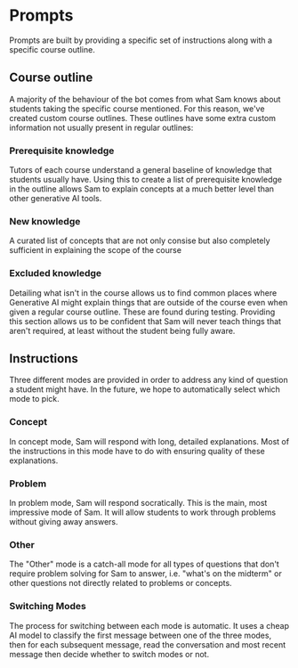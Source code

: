 # Prompts

Prompts are built by providing a specific set of instructions along with a specific course outline.

## Course outline

A majority of the behaviour of the bot comes from what Sam knows about students taking the specific course mentioned. For this reason, we've created custom course outlines. These outlines have some extra custom information not usually present in regular outlines:

### Prerequisite knowledge

Tutors of each course understand a general baseline of knowledge that students usually have. Using this to create a list of prerequisite knowledge in the outline allows Sam to explain concepts at a much better level than other generative AI tools.

### New knowledge

A curated list of concepts that are not only consise but also completely sufficient in explaining the scope of the course

### Excluded knowledge

Detailing what isn't in the course allows us to find common places where Generative AI might explain things that are outside of the course even when given a regular course outline. These are found during testing. Providing this section allows us to be confident that Sam will never teach things that aren't required, at least without the student being fully aware.

## Instructions

Three different modes are provided in order to address any kind of question a student might have. In the future, we hope to automatically select which mode to pick.

### Concept

In concept mode, Sam will respond with long, detailed explanations. Most of the instructions in this mode have to do with ensuring quality of these explanations. 

### Problem

In problem mode, Sam will respond socratically. This is the main, most impressive mode of Sam. It will allow students to work through problems without giving away answers.

### Other

The "Other" mode is a catch-all mode for all types of questions that don't require problem solving for Sam to answer, i.e. "what's on the midterm" or other questions not directly related to problems or concepts.

### Switching Modes

The process for switching between each mode is automatic. It uses a cheap AI model to classify the first message between one of the three modes, then for each subsequent message, read the conversation and most recent message then decide whether to switch modes or not.
